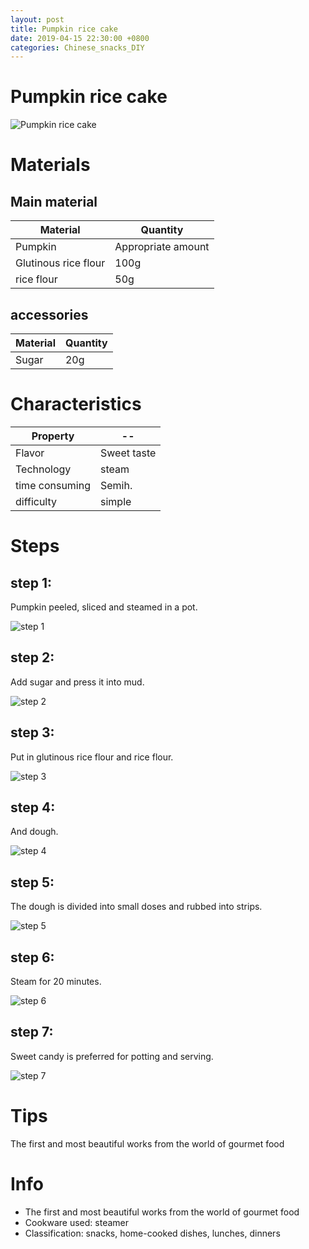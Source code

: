 ```yaml
---
layout: post
title: Pumpkin rice cake
date: 2019-04-15 22:30:00 +0800
categories: Chinese_snacks_DIY
---
```


# Pumpkin rice cake

![Pumpkin rice cake]({{site.baseurl}}/img/432319/432319.jpg)

# Materials


## Main material

Material|Quantity
--|--
Pumpkin|Appropriate amount
Glutinous rice flour|100g
rice flour|50g

## accessories

Material|Quantity
--|--
Sugar|20g

# Characteristics

Property|--
--|--
Flavor|Sweet taste
Technology|steam
time consuming|Semih.
difficulty|simple

# Steps

## step 1:

Pumpkin peeled, sliced and steamed in a pot.

![step 1]({{site.baseurl}}/img/432319/1.jpg)

## step 2:

Add sugar and press it into mud.

![step 2]({{site.baseurl}}/img/432319/2.jpg)

## step 3:

Put in glutinous rice flour and rice flour.

![step 3]({{site.baseurl}}/img/432319/3.jpg)

## step 4:

And dough.

![step 4]({{site.baseurl}}/img/432319/4.jpg)

## step 5:

The dough is divided into small doses and rubbed into strips.

![step 5]({{site.baseurl}}/img/432319/5.jpg)

## step 6:

Steam for 20 minutes.

![step 6]({{site.baseurl}}/img/432319/6.jpg)

## step 7:

Sweet candy is preferred for potting and serving.

![step 7]({{site.baseurl}}/img/432319/7.jpg)

# Tips

The first and most beautiful works from the world of gourmet food

# Info

- The first and most beautiful works from the world of gourmet food
- Cookware used: steamer
- Classification: snacks, home-cooked dishes, lunches, dinners